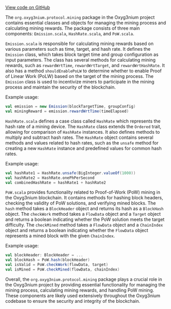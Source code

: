 [View code on GitHub](https://github.com/oxyg3nium/oxyg3nium/.autodoc/docs/json/protocol/src/main/scala/org/oxyg3nium/protocol/mining)

The `org.oxyg3nium.protocol.mining` package in the Oxyg3nium project contains essential classes and objects for managing the mining process and calculating mining rewards. The package consists of three main components: `Emission.scala`, `HashRate.scala`, and `PoW.scala`.

`Emission.scala` is responsible for calculating mining rewards based on various parameters such as time, target, and hash rate. It defines the `Emission` class, which takes block target time and group configuration as input parameters. The class has several methods for calculating mining rewards, such as `rewardWrtTime`, `rewardWrtTarget`, and `rewardWrtHashRate`. It also has a method `shouldEnablePoLW` to determine whether to enable Proof of Linear Work (PoLW) based on the target of the mining process. The `Emission` class is used to incentivize miners to participate in the mining process and maintain the security of the blockchain.

Example usage:

```scala
val emission = new Emission(blockTargetTime, groupConfig)
val miningReward = emission.rewardWrtTime(timeElapsed)
```

`HashRate.scala` defines a case class called `HashRate` which represents the hash rate of a mining device. The `HashRate` class extends the `Ordered` trait, allowing for comparison of `HashRate` instances. It also defines methods to multiply and subtract hash rates. The `HashRate` object contains several methods and values related to hash rates, such as the `unsafe` method for creating a new `HashRate` instance and predefined values for common hash rates.

Example usage:

```scala
val hashRate1 = HashRate.unsafe(BigInteger.valueOf(1000))
val hashRate2 = HashRate.onePhPerSecond
val combinedHashRate = hashRate1 + hashRate2
```

`PoW.scala` provides functionality related to Proof-of-Work (PoW) mining in the Oxyg3nium blockchain. It contains methods for hashing block headers, checking the validity of PoW solutions, and verifying mined blocks. The `hash` method takes a `BlockHeader` object and returns its hash as a `BlockHash` object. The `checkWork` method takes a `FlowData` object and a `Target` object and returns a boolean indicating whether the PoW solution meets the target difficulty. The `checkMined` method takes a `FlowData` object and a `ChainIndex` object and returns a boolean indicating whether the `FlowData` object represents a mined block with the given `ChainIndex`.

Example usage:

```scala
val blockHeader: BlockHeader = ...
val blockHash = PoW.hash(blockHeader)
val isValid = PoW.checkWork(flowData, target)
val isMined = PoW.checkMined(flowData, chainIndex)
```

Overall, the `org.oxyg3nium.protocol.mining` package plays a crucial role in the Oxyg3nium project by providing essential functionality for managing the mining process, calculating mining rewards, and handling PoW mining. These components are likely used extensively throughout the Oxyg3nium codebase to ensure the security and integrity of the blockchain.

